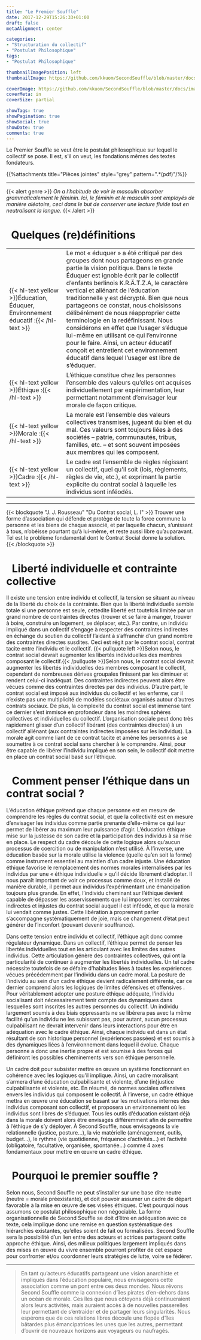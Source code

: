 ```yaml
---
title: "Le Premier Souffle"
date: 2017-12-29T15:26:33+01:00
draft: false
metaAlignment: center

categories:
- "Structuration du collectif"
- "Postulat Philosophique"
tags:
- "Postulat Philosophique"

thumbnailImagePosition: left
thumbnailImage: https://github.com/kkuom/SecondSouffle/blob/master/docs/img/Cover.png?raw=true

coverImage: https://github.com/kkuom/SecondSouffle/blob/master/docs/images/Post-header-structuration.png?raw=true
coverMeta: in
coverSize: partial

showTags: true
showPagination: true
showSocial: true
showDate: true
comments: true
---
```


Le Premier Souffle se veut être le postulat philosophique sur lequel le collectif se pose. Il est, s'il on veut, les fondations mêmes des textes fondateurs.
<!--more-->

{{%attachments title="Pièces jointes" style="grey" pattern=".*(pdf)"/%}}

<!-- toc -->
___
{{< alert genre >}}
_On  a l’habitude de voir le masculin absorber grammaticalement le féminin.  Ici, le féminin et le masculin sont employés de manière aléatoire, ceci  dans le but de conserver une lecture fluide tout en neutralisant la langue._
{{< /alert >}}

# <i class="fa fa-info-circle" aria-hidden="true" style="padding-right:13px;"></i>Quelques (re)définitions

<table>
  <tr>
    <td>
    {{< hl-text yellow >}}Éducation, Éduquer, Environnement éducatif :{{< /hl-text >}}
    </td><td>
    Le mot « éduquer » a été critiqué par des groupes dont nous partageons en grande partie la vision politique. Dans le texte Éduquer est ignoble écrit par le collectif d’enfants berlinois K.R.Ä.T.Z.A, le caractère vertical et aliénant de l’éducation traditionnelle y est décrypté. Bien que nous partageons ce constat, nous choisissons délibérément de nous réapproprier cette terminologie en la redéfinissant. Nous considérons en effet que l’usager s’éduque lui-même en utilisant ce qui l’environne pour le faire.  Ainsi, un acteur éducatif conçoit et entretient cet environnement éducatif dans lequel l’usager est libre de s’éduquer.
    </td>
  </tr>
  <tr>
    <td>
    {{< hl-text yellow >}}Éthique :{{< /hl-text >}}
    </td><td>
    L’éthique constitue chez les personnes l’ensemble des valeurs qu’elles ont acquises individuellement par expérimentation, leur permettant notamment d’envisager leur morale de façon critique.
    </td>
  </tr>
  <tr>
    <td>
    {{< hl-text yellow >}}Morale :{{< /hl-text >}}
    </td><td>
    La morale est l’ensemble des valeurs collectives transmises, jugeant du bien et du mal. Ces valeurs sont toujours liées à des sociétés – patrie, communautés, tribus, familles, etc. – et sont souvent imposées aux membres qui les composent.
    </td>
  </tr>
  <tr>
    <td>
    {{< hl-text yellow >}}Cadre :{{< /hl-text >}}
    </td><td>
    Le cadre est l’ensemble de règles régissant un collectif, quel qu’il soit (lois, règlements, règles de vie, etc.), et exprimant la partie explicite du contrat social à laquelle les individus sont inféodés.
    </td>
  </tr>
</table>

___

{{< blockquote "J. J. Rousseau" "Du Contrat social, L. I" >}}
  Trouver une forme d’association qui défende et protège de toute la force commune la personne et les biens de chaque associé, et par laquelle chacun, s’unissant à tous, n’obéisse pourtant qu’à lui-même, et reste aussi libre qu’auparavant. Tel est le problème fondamental dont le Contrat Social donne la solution.
{{< /blockquote >}}

# <i class="fa fa-bookmark-o" aria-hidden="true" style="padding-right:15px;"></i>Liberté individuelle et contrainte collective

Il existe une tension entre individu et collectif, la tension se situant au niveau de la liberté du choix de la contrainte. Bien que la liberté individuelle semble totale si une personne est seule, cettedite liberté est toutefois limitée par un grand nombre de contraintes directes (trouver et se faire à manger, trouver à boire, construire un logement, se déplacer, etc.). Par contre, un individu impliqué dans un collectif s’engage à respecter des contraintes indirectes en échange du soutien du collectif l’aidant à s’affranchir d’un grand nombre des contraintes directes susdites. Ceci est régit par le contrat social, contrat tacite entre l’individu et le collectif. {{< pullquote left >}}Selon nous, le contrat social devrait augmenter les libertés individuelles des membres composant le collectif.{{< /pullquote >}}Selon nous, le contrat social devrait augmenter les libertés individuelles des membres composant le collectif, cependant de nombreuses dérives groupales finissent par les diminuer et rendent celui-ci inadéquat. Des contraintes indirectes peuvent alors être vécues comme des contraintes directes par des individus. D’autre part, le contrat social est imposé aux individus du collectif et les enferme, car il n’existe pas une multiplicité de modèles sociétaux organisés autour d’autres contrats sociaux. De plus, la complexité du contrat social est immense tant ce dernier s’est immiscé en profondeur dans les moindres sphères collectives et individuelles du collectif. L’organisation sociale peut donc très rapidement glisser d’un collectif libérant (des contraintes directes) à un collectif aliénant (aux contraintes indirectes imposées sur les individus). La morale agit comme liant de ce contrat tacite et amène les personnes à se soumettre à ce contrat social sans chercher à le comprendre. Ainsi, pour être capable de libérer l’individu impliqué en son sein, le collectif doit mettre en place un contrat social basé sur l’éthique.


# <i class="fa fa-bookmark-o" aria-hidden="true" style="padding-right:15px;"></i>Comment penser l’éthique dans un contrat social ?

L’éducation éthique prétend que chaque personne est en mesure de comprendre les règles du contrat social, et que la collectivité est en mesure d’envisager les individus comme partie prenante d’elle-même ce qui leur permet de libérer au maximum leur puissance d’agir.
L’éducation éthique mise sur la justesse de son cadre et la participation des individus à sa mise en place. Le respect du cadre découle de cette logique alors qu’aucun processus de coercition ou de manipulation n’est utilisé. À l’inverse, une éducation basée sur la morale utilise la violence (quelle qu’en soit la forme) comme instrument essentiel au maintien d’un cadre injuste. Une éducation éthique favorise le remplacement des normes morales internalisées par les individus par une « éthique individuelle » qu’il décide librement d’adopter. Il nous paraît important de voir ce processus comme doux, et installé de manière durable, il permet aux individus l’expérimentant une émancipation toujours plus grande. En effet, l’individu cheminant sur l’éthique devient capable de dépasser les asservissements que lui imposent les contraintes indirectes et injustes du contrat social auquel il est inféodé, et que la morale lui vendait comme justes. Cette libération à proprement parler s’accompagne systématiquement de joie, mais ce changement d’état peut générer de l’inconfort (pouvant devenir souffrance).

Dans cette tension entre individu et collectif, l’éthique agit donc comme régulateur dynamique. Dans un collectif, l’éthique permet de penser les libertés individuelles tout en les articulant avec les limites des autres individus. Cette articulation génère des contraintes collectives, qui ont la particularité de continuer à augmenter les libertés individuelles.
Un tel cadre nécessite toutefois de se défaire d’habitudes liées à toutes les expériences vécues précédemment par l’individu dans un cadre moral. La posture de l’individu au sein d’un cadre éthique devient radicalement différente, car ce dernier comprend alors les logiques de limites défensives et offensives . Pour véritablement adopter une posture éthique adéquate, l’individu socialisant doit nécessairement tenir compte des dynamiques dans lesquelles sont inscrites les autres personnes du collectif. Un individu largement soumis à des biais oppressants ne se libérera pas avec la même facilité qu’un individu ne les subissant pas, pour autant, aucun processus culpabilisant ne devrait intervenir dans leurs interactions pour être en adéquation avec le cadre éthique. Ainsi, chaque individu est dans un état résultant de son historique personnel (expériences passées) et est soumis à des dynamiques liées à l’environnement dans lequel il évolue. Chaque personne a donc une inertie propre et est soumise à des forces qui définiront les possibles cheminements vers son éthique personnelle.

Un cadre doit pour subsister mettre en œuvre un système fonctionnant en cohérence avec les logiques qu’il implique. Ainsi, un cadre moralisant s’armera d’une éducation culpabilisante et violente, d’une (in)justice culpabilisante et violente, etc. En résumé, de normes sociales offensives envers les individus qui composent le collectif. À l’inverse, un cadre éthique mettra en œuvre une éducation se basant sur les motivations internes des individus composant son collectif, et proposera un environnement où les individus sont libres de s’éduquer. Tous les outils d’éducation existant déjà dans la morale doivent alors être envisagés différemment afin de permettre à l’éthique de s’y déployer.
À Second Souffle, nous envisageons la vie relationnelle (justice, posture…), la vie matérielle (aménagement, outils, budget...), le rythme (vie quotidienne, fréquence d’activités…) et l’activité (obligatoire, facultative, organisée, spontanée…) comme 4 axes fondamentaux pour mettre en œuvre un cadre éthique.


# <i class="fa fa-bookmark-o" aria-hidden="true" style="padding-right:15px;"></i>Pourquoi le premier souffle ?

Selon nous, Second Souffle ne peut s’installer sur une base dite neutre (neutre = morale préexistante), et doit pouvoir assumer un cadre de départ favorable à la mise en œuvre de ses visées éthiques. C’est pourquoi nous assumons ce postulat philosophique non négociable. La forme organisationnelle de Second Souffle se doit d’être en adéquation avec ce texte, cela implique donc une remise en question systématique des hiérarchies existantes, qu’elles soient de fait ou formalisées. Second Souffle sera la possibilité d’un lien entre des acteurs et actrices partageant cette approche éthique. Ainsi, des milieux politiques largement impliqués dans des mises en œuvre du vivre ensemble pourront profiter de cet espace pour confronter et/ou coordonner leurs stratégies de lutte, voire se fédérer.

___

> En tant qu’acteurs éducatifs partageant une vision anarchiste et impliqués dans l’éducation populaire, nous envisageons cette association comme un pont entre ces deux mondes. Nous rêvons Second Souffle comme la connexion d’îles pirates d’en-dehors dans un océan de morale. Ces îles que nous côtoyons déjà continueraient alors leurs activités, mais auraient accès à de nouvelles passerelles leur permettant de s’entraider et de partager leurs singularités. Nous espérons que de ces relations libres découle une flopée d’îles bâtardes plus émancipatrices les unes que les autres, permettant d’ouvrir de nouveaux horizons aux voyageurs ou naufragés.
